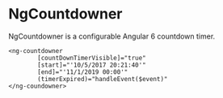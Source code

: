 # NgCountdowner

NgCountdowner is a configurable Angular 6 countdown timer.


```
<ng-countdowner
        [countDownTimerVisible]="true"
        [start]="'10/5/2017 20:21:40'"
        [end]="'11/1/2019 00:00'"
        (timerExpired)="handleEvent($event)"
</ng-coundowner>
```
